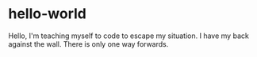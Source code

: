 # hello-world

Hello, I'm teaching myself to code to escape my situation. I have my back against the wall. There is only one way forwards.
